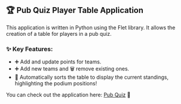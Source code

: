 ## 🏆 Pub Quiz Player Table Application

This application is written in Python using the Flet library. It allows the creation of a table for players in a pub quiz. 

### ✨ Key Features:
- ➕ Add and update points for teams.
- ➕ Add new teams and 🗑️ remove existing ones.
- 🥇 Automatically sorts the table to display the current standings, highlighting the podium positions!

You can check out the application here: [Pub Quiz](https://pub-quiz.pages.dev/) 🎉
